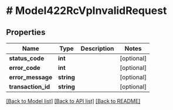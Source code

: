 # # Model422RcVpInvalidRequest

## Properties

Name | Type | Description | Notes
------------ | ------------- | ------------- | -------------
**status_code** | **int** |  | [optional]
**error_code** | **int** |  | [optional]
**error_message** | **string** |  | [optional]
**transaction_id** | **string** |  | [optional]

[[Back to Model list]](../../README.md#models) [[Back to API list]](../../README.md#endpoints) [[Back to README]](../../README.md)
